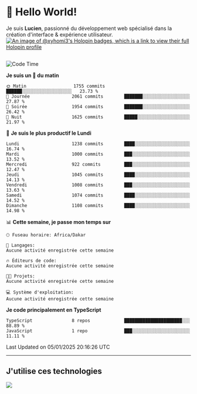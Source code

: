 # 👋 Hello World!

Je suis **Lucien**, passionné du développement web spécialisé dans la création d'interface & expérience utilisateur.
[![An image of @xyhomi3's Holopin badges, which is a link to view their full Holopin profile](https://holopin.me/xyhomi3)](https://holopin.io/@xyhomi3)

##

<!--START_SECTION:waka-->
![Code Time](http://img.shields.io/badge/Code%20Time-2%2C834%20hrs%2050%20mins-blue)

**Je suis un 🐤 du matin** 

```text
🌞 Matin                  1755 commits        ██████░░░░░░░░░░░░░░░░░░░   23.73 % 
🌆 Journée                2061 commits        ███████░░░░░░░░░░░░░░░░░░   27.87 % 
🌃 Soirée                 1954 commits        ███████░░░░░░░░░░░░░░░░░░   26.42 % 
🌙 Nuit                   1625 commits        █████░░░░░░░░░░░░░░░░░░░░   21.97 % 
```
📅 **Je suis le plus productif le Lundi** 

```text
Lundi                    1238 commits        ████░░░░░░░░░░░░░░░░░░░░░   16.74 % 
Mardi                    1000 commits        ███░░░░░░░░░░░░░░░░░░░░░░   13.52 % 
Mercredi                 922 commits         ███░░░░░░░░░░░░░░░░░░░░░░   12.47 % 
Jeudi                    1045 commits        ████░░░░░░░░░░░░░░░░░░░░░   14.13 % 
Vendredi                 1008 commits        ███░░░░░░░░░░░░░░░░░░░░░░   13.63 % 
Samedi                   1074 commits        ████░░░░░░░░░░░░░░░░░░░░░   14.52 % 
Dimanche                 1108 commits        ████░░░░░░░░░░░░░░░░░░░░░   14.98 % 
```


📊 **Cette semaine, je passe mon temps sur** 

```text
🕑︎ Fuseau horaire: Africa/Dakar

💬 Langages: 
Aucune activité enregistrée cette semaine

🔥 Éditeurs de code: 
Aucune activité enregistrée cette semaine

🐱‍💻 Projets: 
Aucune activité enregistrée cette semaine

💻 Système d'exploitation: 
Aucune activité enregistrée cette semaine
```

**Je code principalement en TypeScript** 

```text
TypeScript               8 repos             ██████████████████████░░░   88.89 % 
JavaScript               1 repo              ███░░░░░░░░░░░░░░░░░░░░░░   11.11 % 
```




 Last Updated on 05/01/2025 20:16:26 UTC
<!--END_SECTION:waka-->
---

## J'utilise ces technologies

<p align="left">
  <a href="https://skillicons.dev">
    <img src="https://skillicons.dev/icons?i=ts,js,md,scss,tailwind,react,docker,express,astro,vite,nextjs,vercel,figma,ableton" />
  </a>
</p>

